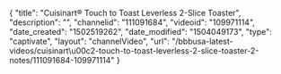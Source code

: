 {
    "title": "Cuisinart&reg; Touch to Toast Leverless 2-Slice Toaster",
    "description": "",
    "channelid": "111091684",
    "videoid": "109971114",
    "date_created": "1502519262",
    "date_modified": "1504049173",
    "type": "captivate",
    "layout": "channelVideo",
    "url": "\/bbbusa-latest-videos\/cuisinart\u00c2-touch-to-toast-leverless-2-slice-toaster-2-notes\/111091684-109971114"
}